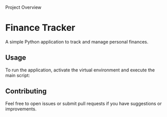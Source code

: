 Project Overview
# Finance Tracker
A simple Python application to track and manage personal finances.
## Usage

To run the application, activate the virtual environment and execute the main script:
## Contributing

Feel free to open issues or submit pull requests if you have suggestions or improvements.
